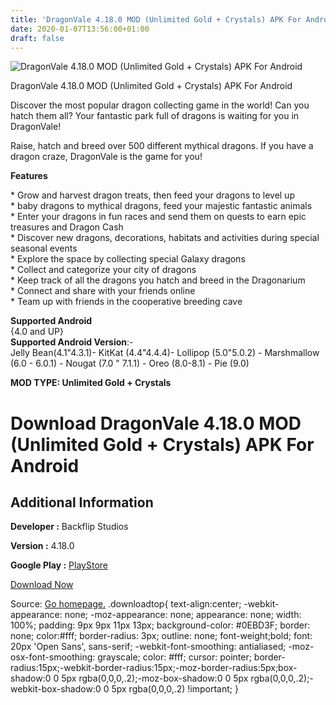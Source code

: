 ```yaml
---
title: 'DragonVale 4.18.0 MOD (Unlimited Gold + Crystals) APK For Android'
date: 2020-01-07T13:56:00+01:00
draft: false
---
```


![DragonVale 4.18.0 MOD (Unlimited Gold + Crystals) APK For Android](https://i0.wp.com/apkhome.net/wp-content/uploads/2020/01/DragonVale-4.18.0-MOD-Unlimited-Gold-Crystals.png "DragonVale 4.18.0 MOD (Unlimited Gold + Crystals) APK For Android")

  

DragonVale 4.18.0 MOD (Unlimited Gold + Crystals) APK For Android

Discover the most popular dragon collecting game in the world! Can you hatch them all? Your fantastic park full of dragons is waiting for you in DragonVale!

Raise, hatch and breed over 500 different mythical dragons. If you have a dragon craze, DragonVale is the game for you!

**Features**

\* Grow and harvest dragon treats, then feed your dragons to level up  
\* baby dragons to mythical dragons, feed your majestic fantastic animals  
\* Enter your dragons in fun races and send them on quests to earn epic treasures and Dragon Cash  
\* Discover new dragons, decorations, habitats and activities during special seasonal events  
\* Explore the space by collecting special Galaxy dragons  
\* Collect and categorize your city of dragons  
\* Keep track of all the dragons you hatch and breed in the Dragonarium  
\* Connect and share with your friends online  
\* Team up with friends in the cooperative breeding cave

**Supported Android**  
{4.0 and UP}  
**Supported Android Version**:-  
Jelly Bean(4.1"4.3.1)- KitKat (4.4"4.4.4)- Lollipop (5.0"5.0.2) - Marshmallow (6.0 - 6.0.1) - Nougat (7.0 " 7.1.1) - Oreo (8.0-8.1) - Pie (9.0)

**MOD TYPE: Unlimited Gold + Crystals**

Download DragonVale 4.18.0 MOD (Unlimited Gold + Crystals) APK For Android
==========================================================================

Additional Information
----------------------

**Developer :** Backflip Studios

**Version :** 4.18.0

**Google Play :** [PlayStore](https://play.google.com/store/apps/details?id=com.backflipstudios.android.dragonvale)

  

[Download Now](https://store4app.co/post/dragonvale-4-18-0-mod-unlimited-gold-crystals-apk-for-android_1578392496)

  
Source: [Go homepage.](https://store4app.co/post/dragonvale-4-18-0-mod-unlimited-gold-crystals-apk-for-android_1578392496) .downloadtop{ text-align:center; -webkit-appearance: none; -moz-appearance: none; appearance: none; width: 100%; padding: 9px 9px 11px 13px; background-color: #0EBD3F; border: none; color:#fff; border-radius: 3px; outline: none; font-weight;bold; font: 20px 'Open Sans', sans-serif; -webkit-font-smoothing: antialiased; -moz-osx-font-smoothing: grayscale; color: #fff; cursor: pointer; border-radius:15px;-webkit-border-radius:15px;-moz-border-radius:5px;box-shadow:0 0 5px rgba(0,0,0,.2);-moz-box-shadow:0 0 5px rgba(0,0,0,.2);-webkit-box-shadow:0 0 5px rgba(0,0,0,.2) !important; }